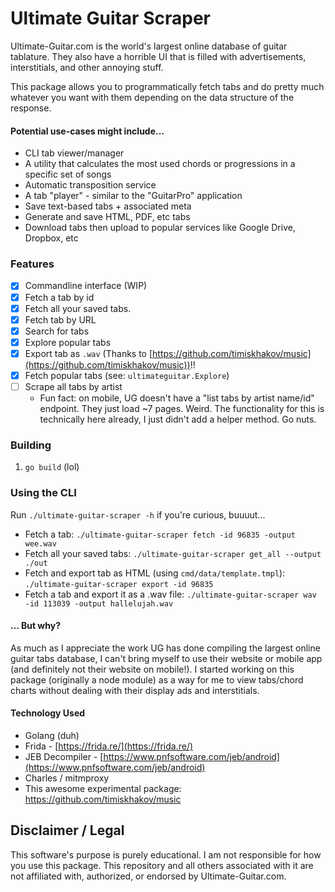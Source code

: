 # Ultimate Guitar Scraper  

Ultimate-Guitar.com is the world's largest online database of guitar tablature. They also have a horrible UI that is filled with advertisements, interstitials, and other annoying stuff.  

This package allows you to programmatically fetch tabs and do pretty much whatever you want with them depending on the data structure of the response. 

#### Potential use-cases might include...

- CLI tab viewer/manager  
- A utility that calculates the most used chords or progressions in a specific set of songs  
- Automatic transposition service  
- A tab "player" - similar to the "GuitarPro" application  
- Save text-based tabs + associated meta  
- Generate and save HTML, PDF, etc tabs  
- Download tabs then upload to popular services like Google Drive, Dropbox, etc  

### Features  

- [X] Commandline interface (WIP)
- [X] Fetch a tab by id  
- [X] Fetch all your saved tabs.
- [X] Fetch tab by URL
- [X] Search for tabs  
- [X] Explore popular tabs  
- [X] Export tab as `.wav` (Thanks to [https://github.com/timiskhakov/music](https://github.com/timiskhakov/music))!!  
- [X] Fetch popular tabs (see: `ultimateguitar.Explore`)  
- [ ] Scrape all tabs by artist  
  -  Fun fact: on mobile, UG doesn't have a "list tabs by artist name/id" endpoint. They just load ~7 pages. Weird. The functionality for this is technically here already, I just didn't add a helper method. Go nuts.  

### Building  

1. `go build` (lol)  

### Using the CLI  

Run `./ultimate-guitar-scraper -h` if you're curious, buuuut...

- Fetch a tab: `./ultimate-guitar-scraper fetch -id 96835 -output wee.wav`  
- Fetch all your saved tabs: `./ultimate-guitar-scraper get_all --output ./out`  
- Fetch and export tab as HTML (using `cmd/data/template.tmpl`): `./ultimate-guitar-scraper export -id 96835`  
- Fetch a tab and export it as a .wav file: `./ultimate-guitar-scraper wav -id 113039 -output hallelujah.wav`  


#### ... But why?  

As much as I appreciate the work UG has done compiling the largest online guitar tabs database, I can't bring myself to use their website or mobile app (and definitely not their website on mobile!). I started working on this package (originally a node module) as a way for me to view tabs/chord charts without dealing with their display ads and interstitials.  


#### Technology Used

- Golang (duh)  
- Frida - [https://frida.re/](https://frida.re/)  
- JEB Decompiler - [https://www.pnfsoftware.com/jeb/android](https://www.pnfsoftware.com/jeb/android)  
- Charles / mitmproxy  
- This awesome experimental package: https://github.com/timiskhakov/music  


## Disclaimer / Legal  

This software's purpose is purely educational. I am not responsible for how you use this package. This repository and all others associated with it are not affiliated with, authorized, or endorsed by Ultimate-Guitar.com. 


